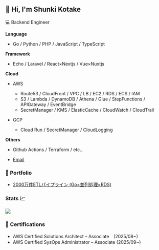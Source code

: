 ## 👋 Hi, I'm Shunki Kotake

💻 Backend Engineer

**Language**
- Go / Python / PHP / JavaScript / TypeScript

**Framework**
- Echo / Laravel / React×Nextjs / Vue×Nuxtjs

**Cloud**
- AWS
  - Route53 / CloudFront / VPC / LB / EC2 / RDS / ECS / IAM
  - S3 / Lambda / DynamoDB / Athena / Glue / StepFunctions / APIGateway / EventBridge
  - SecretManager / KMS / ElasticCache / CloudWatch / CloudTrail

- GCP
  - Cloud Run / SecretManager / CloudLogging 

**Others**
- Github Actions / Terraform / etc...

- [Email](kotake.shunki@gmail.com)

### 🔗 Portfolio
- [2000万件ETLパイプライン (Go×並列処理×RDS)](https://github.com/KETAKOM/my-output/tree/main/irori-server/cli/etl-worker)

### Stats :chart_with_upwards_trend:
![](http://github-profile-summary-cards.vercel.app/api/cards/profile-details?username=KETAKOM&theme=gruvbox)

### 🏅 Certifications
- AWS Certified Solutions Architect – Associate　(2025/08~)
- AWS Certified SysOps Administrator – Associate (2025/09~)

